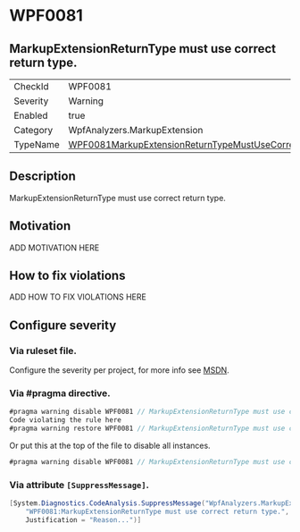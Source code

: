 # WPF0081
## MarkupExtensionReturnType must use correct return type.

<!-- start generated table -->
<table>
<tr>
  <td>CheckId</td>
  <td>WPF0081</td>
</tr>
<tr>
  <td>Severity</td>
  <td>Warning</td>
</tr>
<tr>
  <td>Enabled</td>
  <td>true</td>
</tr>
<tr>
  <td>Category</td>
  <td>WpfAnalyzers.MarkupExtension</td>
</tr>
<tr>
  <td>TypeName</td>
  <td><a href="https://github.com/DotNetAnalyzers/WpfAnalyzers/blob/master/WpfAnalyzers.Analyzers/WPF0081MarkupExtensionReturnTypeMustUseCorrectType.cs">WPF0081MarkupExtensionReturnTypeMustUseCorrectType</a></td>
</tr>
</table>
<!-- end generated table -->

## Description

MarkupExtensionReturnType must use correct return type.

## Motivation

ADD MOTIVATION HERE

## How to fix violations

ADD HOW TO FIX VIOLATIONS HERE

<!-- start generated config severity -->
## Configure severity

### Via ruleset file.

Configure the severity per project, for more info see [MSDN](https://msdn.microsoft.com/en-us/library/dd264949.aspx).

### Via #pragma directive.
```C#
#pragma warning disable WPF0081 // MarkupExtensionReturnType must use correct return type.
Code violating the rule here
#pragma warning restore WPF0081 // MarkupExtensionReturnType must use correct return type.
```

Or put this at the top of the file to disable all instances.
```C#
#pragma warning disable WPF0081 // MarkupExtensionReturnType must use correct return type.
```

### Via attribute `[SuppressMessage]`.

```C#
[System.Diagnostics.CodeAnalysis.SuppressMessage("WpfAnalyzers.MarkupExtension", 
    "WPF0081:MarkupExtensionReturnType must use correct return type.", 
    Justification = "Reason...")]
```
<!-- end generated config severity -->
